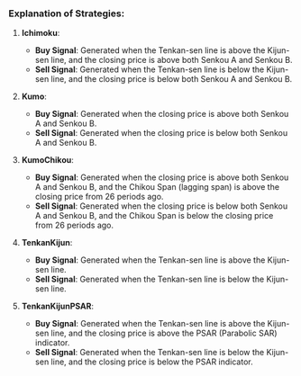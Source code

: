 ### Explanation of Strategies:

1. **Ichimoku**:
   - **Buy Signal**: Generated when the Tenkan-sen line is above the Kijun-sen line, and the closing price is above both Senkou A and Senkou B.
   - **Sell Signal**: Generated when the Tenkan-sen line is below the Kijun-sen line, and the closing price is below both Senkou A and Senkou B.

2. **Kumo**:
   - **Buy Signal**: Generated when the closing price is above both Senkou A and Senkou B.
   - **Sell Signal**: Generated when the closing price is below both Senkou A and Senkou B.

3. **KumoChikou**:
   - **Buy Signal**: Generated when the closing price is above both Senkou A and Senkou B, and the Chikou Span (lagging span) is above the closing price from 26 periods ago.
   - **Sell Signal**: Generated when the closing price is below both Senkou A and Senkou B, and the Chikou Span is below the closing price from 26 periods ago.

4. **TenkanKijun**:
   - **Buy Signal**: Generated when the Tenkan-sen line is above the Kijun-sen line.
   - **Sell Signal**: Generated when the Tenkan-sen line is below the Kijun-sen line.

5. **TenkanKijunPSAR**:
   - **Buy Signal**: Generated when the Tenkan-sen line is above the Kijun-sen line, and the closing price is above the PSAR (Parabolic SAR) indicator.
   - **Sell Signal**: Generated when the Tenkan-sen line is below the Kijun-sen line, and the closing price is below the PSAR indicator.